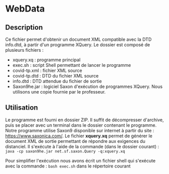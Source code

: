 # WebData
## Description
  Ce fichier permet d'obtenir un document XML compatible avec la DTD info.dtd, à partir d'un programme XQuery.
Le dossier est composé de plusieurs fichiers :
  - xquery.xq : programme principal
  - exec.sh : script Shell permettant de lancer le programme
  - covid-tp.xml : fichier XML source
  - covid-tp.dtd : DTD du fichier XML source
  - info.dtd : DTD attendue du fichier de sortie
  - Saxon9he.jar : logiciel Saxon d'exécution de programmes XQuery. Nous utilisons une copie fournie par le professeur.

## Utilisation
  Le programme est fourni en dossier ZIP. Il suffit de décompresser d'archive, puis se placer avec un terminal dans le dossier contenant le programme.
Notre programme utilise Saxon9 disponible sur internet à partir du site : https://www.saxonica.com/.
Le fichier **xquery.xq** permet de générer le document XML de sortie permettant de répondre aux exigences du distanciel.
Il s'exécute à l'aide de la commande (dans le dossier courant) : `java -cp saxon9he.jar net.sf.saxon.Query -q:xquery.xq`

Pour simplifier l'exécution nous avons écrit un fichier shell qui s'exécute avec la commande : `bash exec.sh` dans le répertoire courant
